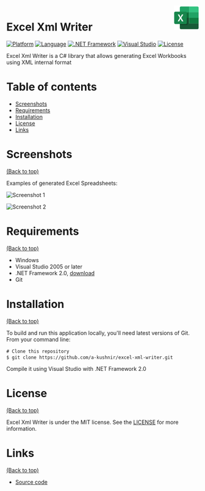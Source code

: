 <img src="https://raw.githubusercontent.com/a-kushnir/excel-xml-writer/main/app.png" alt="xStocks logo" title="xStocks" align="right" height="64" />

# Excel Xml Writer

[![Platform](https://img.shields.io/badge/platform-windows-blue)](https://img.shields.io/badge/platform-windows-blue)
[![Language](https://img.shields.io/badge/language-C%23-orange)](https://img.shields.io/badge/language-C%23-orange)
[![.NET Framework](https://img.shields.io/badge/.net%20framework-2.0-blue)](https://img.shields.io/badge/.net%20framework-2.0-blue)
[![Visual Studio](https://img.shields.io/badge/Visual%20Studio-2005-blue)](https://img.shields.io/badge/Visual%20Studio-2005-blue)
[![License](https://img.shields.io/github/license/a-kushnir/x-stocks)](https://img.shields.io/github/license/a-kushnir/x-stocks)

Excel Xml Writer is a C# library that allows generating Excel Workbooks using XML internal format

# Table of contents

- [Screenshots](#screenshots)
- [Requirements](#requirements)
- [Installation](#installation)
- [License](#license)
- [Links](#links)

# Screenshots

[(Back to top)](#table-of-contents)

Examples of generated Excel Spreadsheets:

![Screenshot 1](https://user-images.githubusercontent.com/1454297/96068688-d7c7b600-0e59-11eb-973d-ce5bed4de338.png)

![Screenshot 2](https://user-images.githubusercontent.com/1454297/96068689-d7c7b600-0e59-11eb-8f15-0908a81a16ae.png)

# Requirements

[(Back to top)](#table-of-contents)

* Windows
* Visual Studio 2005 or later
* .NET Framework 2.0, [download](https://www.microsoft.com/en-in/download/details.aspx?id=6523)
* Git

# Installation

[(Back to top)](#table-of-contents)

To build and run this application locally, you'll need latest versions of Git. From your command line:

```
# Clone this repository
$ git clone https://github.com/a-kushnir/excel-xml-writer.git
```

Compile it using Visual Studio with .NET Framework 2.0

# License

[(Back to top)](#table-of-contents)

Excel Xml Writer is under the MIT license. See the [LICENSE](https://github.com/a-kushnir/excel-xml-writer/blob/main/LICENSE) for more information.

# Links

[(Back to top)](#table-of-contents)

* [Source code](https://github.com/a-kushnir/excel-xml-writer)
